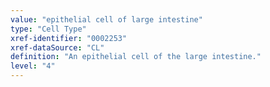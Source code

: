 ```yaml
---
value: "epithelial cell of large intestine"
type: "Cell Type"
xref-identifier: "0002253"
xref-dataSource: "CL"
definition: "An epithelial cell of the large intestine."
level: "4"
---
```

